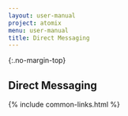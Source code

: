 ```yaml
---
layout: user-manual
project: atomix
menu: user-manual
title: Direct Messaging
---
```


{:.no-margin-top}
## Direct Messaging

{% include common-links.html %}
